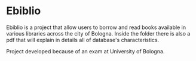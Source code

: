 # Ebiblio
Ebiblio is a project that allow users to borrow and read books available in various libraries across the city of Bologna. Inside the folder there is also a pdf that will explain in details all of database's characteristics. 

Project developed because of an exam at University of Bologna.
